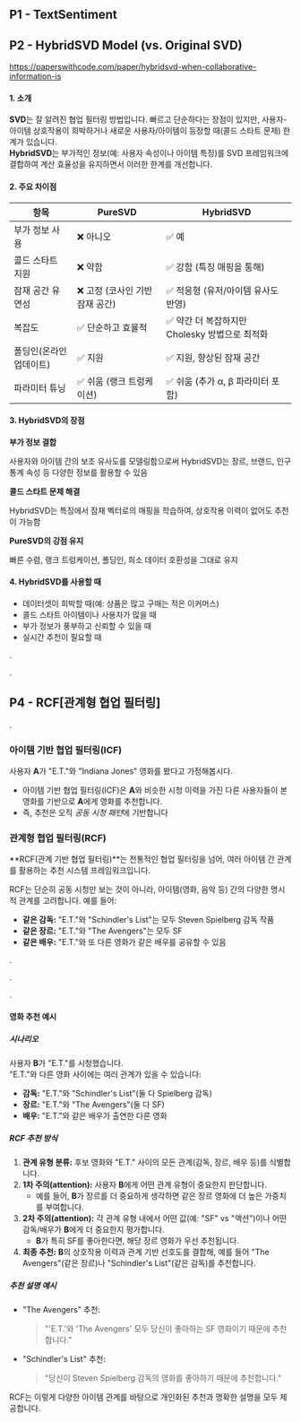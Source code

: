 ﻿## P1 - TextSentiment


## P2 - HybridSVD Model (vs. Original SVD)

https://paperswithcode.com/paper/hybridsvd-when-collaborative-information-is

#### 1. 소개

**SVD**는 잘 알려진 협업 필터링 방법입니다. 빠르고 단순하다는 장점이 있지만, 사용자-아이템 상호작용이 희박하거나 새로운 사용자/아이템이 등장할 때(콜드 스타트 문제) 한계가 있습니다.  
**HybridSVD**는 부가적인 정보(예: 사용자 속성이나 아이템 특징)를 SVD 프레임워크에 결합하여 계산 효율성을 유지하면서 이러한 한계를 개선합니다.

#### 2. 주요 차이점

| 항목                       | PureSVD                                      | HybridSVD                                                      |
|---------------------------|----------------------------------------------|----------------------------------------------------------------|
| 부가 정보 사용             | ❌ 아니오                                     | ✅ 예                                                          |
| 콜드 스타트 지원           | ❌ 약함                                      | ✅ 강함 (특징 매핑을 통해)                                     |
| 잠재 공간 유연성           | ❌ 고정 (코사인 기반 잠재 공간)               | ✅ 적응형 (유저/아이템 유사도 반영)                            |
| 복잡도                    | ✅ 단순하고 효율적                            | ✅ 약간 더 복잡하지만 Cholesky 방법으로 최적화                  |
| 폴딩인(온라인 업데이트)    | ✅ 지원                                       | ✅ 지원, 향상된 잠재 공간                                      |
| 파라미터 튜닝              | ✅ 쉬움 (랭크 트렁케이션)                      | ✅ 쉬움 (추가 α, β 파라미터 포함)                              |


#### 3. HybridSVD의 장점

**부가 정보 결합**

사용자와 아이템 간의 보조 유사도를 모델링함으로써 HybridSVD는 장르, 브랜드, 인구통계 속성 등 다양한 정보를 활용할 수 있음

**콜드 스타트 문제 해결**

HybridSVD는 특징에서 잠재 벡터로의 매핑을 학습하여, 상호작용 이력이 없어도 추천이 가능함

**PureSVD의 강점 유지**

빠른 수렴, 랭크 트렁케이션, 폴딩인, 희소 데이터 호환성을 그대로 유지


#### 4. HybridSVD를 사용할 때

- 데이터셋이 희박할 때(예: 상품은 많고 구매는 적은 이커머스)
- 콜드 스타트 아이템이나 사용자가 많을 때
- 부가 정보가 풍부하고 신뢰할 수 있을 때
- 실시간 추천이 필요할 때

.

.


## P4 - RCF[관계형 협업 필터링]

.



###  아이템 기반 협업 필터링(ICF)

사용자 **A**가 "E.T."와 "Indiana Jones" 영화를 봤다고 가정해봅시다.

- 아이템 기반 협업 필터링(ICF)은 **A**와 비슷한 시청 이력을 가진 다른 사용자들이 본 영화를 기반으로 **A**에게 영화를 추천합니다.
- 즉, 추천은 오직 *공동 시청 패턴*에 기반합니다


### 관계형 협업 필터링(RCF)

**RCF(관계 기반 협업 필터링)**는 전통적인 협업 필터링을 넘어, 여러 아이템 간 관계를 활용하는 추천 시스템 프레임워크입니다.

RCF는 단순히 공동 시청만 보는 것이 아니라, 아이템(영화, 음악 등) 간의 다양한 명시적 관계를 고려합니다. 예를 들어:

- **같은 감독:** "E.T."와 "Schindler's List"는 모두 Steven Spielberg 감독 작품
- **같은 장르:** "E.T."와 "The Avengers"는 모두 SF
- **같은 배우:** "E.T."와 또 다른 영화가 같은 배우를 공유할 수 있음


.

.

.


#### 영화 추천 예시



##### 시나리오

사용자 **B**가 "E.T."를 시청했습니다.  
"E.T."와 다른 영화 사이에는 여러 관계가 있을 수 있습니다:

- **감독:** "E.T."와 "Schindler's List"(둘 다 Spielberg 감독)
- **장르:** "E.T."와 "The Avengers"(둘 다 SF)
- **배우:** "E.T."와 같은 배우가 출연한 다른 영화

##### RCF 추천 방식

1. **관계 유형 분류:** 후보 영화와 "E.T." 사이의 모든 관계(감독, 장르, 배우 등)를 식별합니다.
2. **1차 주의(attention):** 사용자 **B**에게 어떤 관계 유형이 중요한지 판단합니다.
   - 예를 들어, **B**가 장르를 더 중요하게 생각하면 같은 장르 영화에 더 높은 가중치를 부여합니다.
3. **2차 주의(attention):** 각 관계 유형 내에서 어떤 값(예: "SF" vs "액션")이나 어떤 감독/배우가 **B**에게 더 중요한지 평가합니다.
   - **B**가 특히 SF를 좋아한다면, 해당 장르 영화가 우선 추천됩니다.
4. **최종 추천:** **B**의 상호작용 이력과 관계 기반 선호도를 결합해, 예를 들어 "The Avengers"(같은 장르)나 "Schindler's List"(같은 감독)를 추천합니다.

##### 추천 설명 예시

- "The Avengers" 추천:
  > "'E.T.'와 'The Avengers' 모두 당신이 좋아하는 SF 영화이기 때문에 추천합니다."
- "Schindler's List" 추천:
  > "당신이 Steven Spielberg 감독의 영화를 좋아하기 때문에 추천합니다."

RCF는 이렇게 다양한 아이템 관계를 바탕으로 개인화된 추천과 명확한 설명을 모두 제공합니다.
